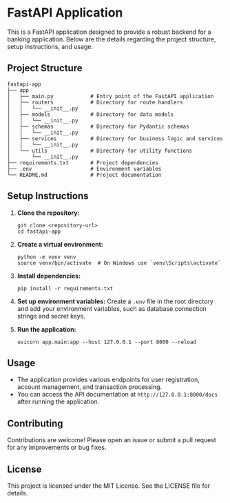 # FastAPI Application

This is a FastAPI application designed to provide a robust backend for a banking application. Below are the details regarding the project structure, setup instructions, and usage.

## Project Structure

```
fastapi-app
├── app
│   ├── main.py            # Entry point of the FastAPI application
│   ├── routers            # Directory for route handlers
│   │   └── __init__.py
│   ├── models             # Directory for data models
│   │   └── __init__.py
│   ├── schemas            # Directory for Pydantic schemas
│   │   └── __init__.py
│   ├── services           # Directory for business logic and services
│   │   └── __init__.py
│   └── utils              # Directory for utility functions
│       └── __init__.py
├── requirements.txt       # Project dependencies
├── .env                   # Environment variables
└── README.md              # Project documentation
```

## Setup Instructions

1. **Clone the repository:**
   ```
   git clone <repository-url>
   cd fastapi-app
   ```

2. **Create a virtual environment:**
   ```
   python -m venv venv
   source venv/bin/activate  # On Windows use `venv\Scripts\activate`
   ```

3. **Install dependencies:**
   ```
   pip install -r requirements.txt
   ```

4. **Set up environment variables:**
   Create a `.env` file in the root directory and add your environment variables, such as database connection strings and secret keys.

5. **Run the application:**
   ```
   uvicorn app.main:app --host 127.0.0.1 --port 8000 --reload
   ```

## Usage

- The application provides various endpoints for user registration, account management, and transaction processing.
- You can access the API documentation at `http://127.0.0.1:8000/docs` after running the application.

## Contributing

Contributions are welcome! Please open an issue or submit a pull request for any improvements or bug fixes.

## License

This project is licensed under the MIT License. See the LICENSE file for details.